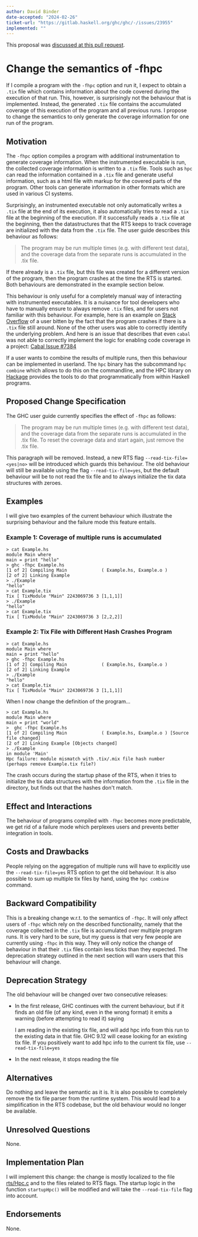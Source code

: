 ```yaml
---
author: David Binder
date-accepted: "2024-02-26"
ticket-url: "https://gitlab.haskell.org/ghc/ghc/-/issues/23955"
implemented: ""
---
```


This proposal was [discussed at this pull request](https://github.com/ghc-proposals/ghc-proposals/pull/612).

# Change the semantics of -fhpc

If I compile a program with the `-fhpc` option and run it, I expect to obtain a `.tix` file which contains information about the code covered during the execution of that run.
This, however, is surprisingly not the behaviour that is implemented.
Instead, the generated `.tix` file contains the accumulated coverage of this execution of the program and all previous runs.
I propose to change the semantics to only generate the coverage information for one run of the program.

## Motivation

The `-fhpc` option compiles a program with additional instrumentation to generate coverage information.
When the instrumented executable is run, the collected coverage information is written to a `.tix` file.
Tools such as `hpc` can read the information contained in a `.tix` file and generate useful information, such as
a html file with markup for the covered parts of the program. Other tools can generate information in other
formats which are used in various CI systems.

Surprisingly, an instrumented executable not only automatically writes a `.tix` file at the end of its execution, it also
automatically tries to read a `.tix` file at the beginning of the execution.
If it successfully reads a `.tix` file at the beginning, then the datastructures that the RTS keeps to track coverage
are initialized with the data from the `.tix` file. The user guide describes this behaviour as follows:

> The program may be run multiple times (e.g. with different test data), and the coverage data from the separate runs is accumulated in the .tix file.

If there already is a `.tix` file, but this file was created for a different version of the program, then the program crashes at the time the RTS is started.
Both behaviours are demonstrated in the example section below.

This behaviour is only useful for a completely manual way of interacting with instrumented executables.
It is a nuisance for tool developers who have to manually ensure to always remove
`.tix` files, and for users not familiar with this behaviour.
For example, here is an example on [Stack Overflow](https://stackoverflow.com/questions/28416827/cabal-and-hpc-and-errors-when-running-tests-with-code-coverage) of a user bitten by
the fact that the program crashes if there is a `.tix` file still around. None of the other users was able to correctly identify the underlying problem.
And here is an issue that describes that even `cabal` was not able to correctly implement the logic for enabling code coverage in a project: [Cabal Issue #7384](https://github.com/haskell/cabal/issues/7384)

If a user wants to combine the results of multiple runs, then this behaviour can be implemented in userland. 
The `hpc` binary has the subcommand `hpc combine` which allows to do this on the commandline, and the HPC library  on [Hackage](https://hackage.haskell.org/package/hpc) provides the tools to do that programmatically from within Haskell programs.


## Proposed Change Specification

The GHC user guide currently specifies the effect of `-fhpc` as follows:

> The program may be run multiple times (e.g. with different test data), and the coverage data from the separate runs is accumulated in the .tix file. To reset the coverage data and start again, just remove the .tix file. 

This paragraph will be removed.
Instead, a new RTS flag `--read-tix-file=<yes|no>` will be introduced which guards this behaviour.
The old behaviour will still be available using the flag `--read-tix-file=yes`, but the default behaviour will be to not read the tix file and to always initialize the tix data structures with zeroes.

## Examples

I will give two examples of the current behaviour which illustrate the surprising behaviour
and the failure mode this feature entails.

### Example 1: Coverage of multiple runs is accumulated

```console
> cat Example.hs
module Main where
main = print "hello"
> ghc -fhpc Example.hs
[1 of 2] Compiling Main             ( Example.hs, Example.o )
[2 of 2] Linking Example
> ./Example
"hello"
> cat Example.tix
Tix [ TixModule "Main" 2243069736 3 [1,1,1]]
> ./Example
"hello"
> cat Example.tix
Tix [ TixModule "Main" 2243069736 3 [2,2,2]]
```

### Example 2: Tix File with Different Hash Crashes Program

```console
> cat Example.hs
module Main where
main = print "hello"
> ghc -fhpc Example.hs
[1 of 2] Compiling Main             ( Example.hs, Example.o )
[2 of 2] Linking Example
> ./Example
"hello"
> cat Example.tix
Tix [ TixModule "Main" 2243069736 3 [1,1,1]]
```

When I now change the definition of the program...

```console
> cat Example.hs
module Main where
main = print "world"
>  ghc -fhpc Example.hs
[1 of 2] Compiling Main             ( Example.hs, Example.o ) [Source file changed]
[2 of 2] Linking Example [Objects changed]
> ./Example
in module 'Main'
Hpc failure: module mismatch with .tix/.mix file hash number
(perhaps remove Example.tix file?)
```

The crash occurs during the startup phase of the RTS, when it tries to initialize the
tix data structures with the information from the `.tix` file in the directory, but finds out that the hashes
don't match.

## Effect and Interactions

The behaviour of programs compiled with `-fhpc` becomes more predictable, we get rid
of a failure mode which perplexes users and prevents better integration in tools.

## Costs and Drawbacks

People relying on the aggregation of multiple runs will have to explicitly use the `--read-tix-file=yes` RTS option to get the old behaviour. It is also possible to sum up multiple tix files by hand, using the `hpc combine` command.


## Backward Compatibility

This is a breaking change w.r.t. to the semantics of `-fhpc`.
It will only affect users of `-fhpc` which rely on the described functionality,
namely that the coverage collected in the `.tix` file is accumulated over multiple
program runs. It is very hard to be sure, but my guess is that very few people are currently
using `-fhpc` in this way. They will only notice the change of behaviour in that
their `.tix` files contain less ticks than they expected. The deprecation strategy outlined in the next
section will warn users that this behaviour will change.

## Deprecation Strategy

The old behaviour will be changed over two consecutive releases:

- In the first release, GHC continues with the current behaviour, but
  if it finds an old file (of any kind, even in the wrong format) it emits
  a warning (before attempting to read it) saying

  I am reading in the existing tix file, and will add hpc info from this run
  to the existing data in that file. GHC 9.12 will cease looking for an
  existing tix file. If you positively want to add hpc info to the current
  tix file, use `--read-tix-file=yes`

- In the next release, it stops reading the file


## Alternatives

Do nothing and leave the semantic as it is.
It is also possible to completely remove the tix file parser from the runtime system.
This would lead to a simplification in the RTS codebase, but the old behaviour would no longer
be available.

## Unresolved Questions

None.

## Implementation Plan

I will implement this change: the change is mostly localized to the file [rts/Hpc.c](https://gitlab.haskell.org/ghc/ghc/-/blob/master/rts/Hpc.c) and to the files related to RTS flags.
The startup logic in the function `startupHpc()` will be modified and will take the `--read-tix-file` flag into account.

## Endorsements

None.
